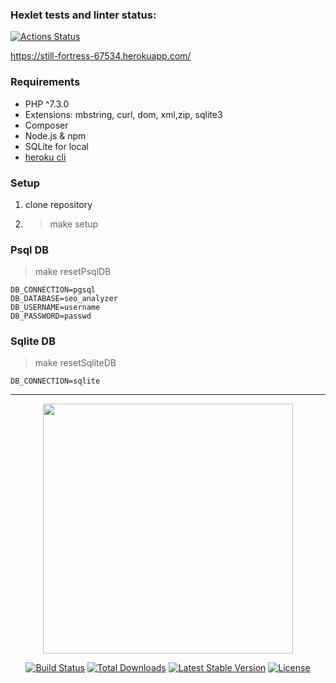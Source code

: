 ### Hexlet tests and linter status:
[![Actions Status](https://github.com/nekedio/php-project-lvl3/workflows/hexlet-check/badge.svg)](https://github.com/nekedio/php-project-lvl3/actions)


https://still-fortress-67534.herokuapp.com/

### Requirements

  * PHP ^7.3.0
  * Extensions: mbstring, curl, dom, xml,zip, sqlite3
  * Composer
  * Node.js & npm
  * SQLite for local
  * [heroku cli](https://devcenter.heroku.com/articles/heroku-cli#download-and-install)


### Setup

1. clone repository
2. > make setup


### Psql DB

> make resetPsqlDB
```
DB_CONNECTION=pgsql
DB_DATABASE=seo_analyzer
DB_USERNAME=username
DB_PASSWORD=passwd
```

### Sqlite DB

> make resetSqliteDB
```
DB_CONNECTION=sqlite
```
--------------------------

<p align="center"><a href="https://laravel.com" target="_blank"><img src="https://raw.githubusercontent.com/laravel/art/master/logo-lockup/5%20SVG/2%20CMYK/1%20Full%20Color/laravel-logolockup-cmyk-red.svg" width="400"></a></p>

<p align="center">
<a href="https://travis-ci.org/laravel/framework"><img src="https://travis-ci.org/laravel/framework.svg" alt="Build Status"></a>
<a href="https://packagist.org/packages/laravel/framework"><img src="https://img.shields.io/packagist/dt/laravel/framework" alt="Total Downloads"></a>
<a href="https://packagist.org/packages/laravel/framework"><img src="https://img.shields.io/packagist/v/laravel/framework" alt="Latest Stable Version"></a>
<a href="https://packagist.org/packages/laravel/framework"><img src="https://img.shields.io/packagist/l/laravel/framework" alt="License"></a>
</p>

